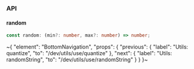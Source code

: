 

### API

#### random

```ts
const random: (min?: number, max?: number) => number;
```


~{
  "element": "BottomNavigation",
  "props": {
    "previous": {
      "label": "Utils: quantize",
      "to": "/dev/utils/use/quantize"
    },
    "next": {
      "label": "Utils: randomString",
      "to": "/dev/utils/use/randomString"
    }
  }
}~